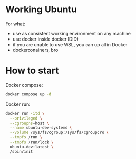 # Working Ubuntu

For what:
- use as consistent working environment on any machine
- use docker inside docker (DiD)
- if you are unable to use WSL, you can up all in Docker
- dockerconainers, bro

# How to start

Docker compose:

```bash
docker compose up -d
```

Docker run:

```bash
docker run -itd \
  --privileged \
  --cgroupns=host \
  --name ubuntu-dev-systemd \
  --volume /sys/fs/cgroup:/sys/fs/cgroup:ro \
  --tmpfs /run \
  --tmpfs /run/lock \
  ubuntu-dev:latest \
  /sbin/init
```
